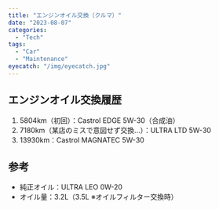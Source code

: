 ```yaml
---
title: "エンジンオイル交換（クルマ）"
date: "2023-08-07"
categories:
  - "Tech"
tags:
  - "Car"
  - "Maintenance"
eyecatch: "/img/eyecatch.jpg"
---
```

## エンジンオイル交換履歴
1. 5804km（初回）：Castrol EDGE 5W-30（合成油）
1. 7180km（某店のミスで意図せず交換...）：ULTRA LTD 5W-30
1. 13930km：Castrol MAGNATEC 5W-30

## 参考
- 純正オイル：ULTRA LEO 0W-20
- オイル量：3.2L（3.5L ※オイルフィルター交換時）